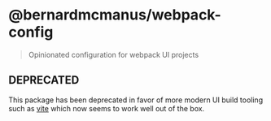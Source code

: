 # @bernardmcmanus/webpack-config

> Opinionated configuration for webpack UI projects

## DEPRECATED

This package has been deprecated in favor of more modern UI build tooling such as [vite](https://vitejs.dev/) which now seems to work well out of the box.

